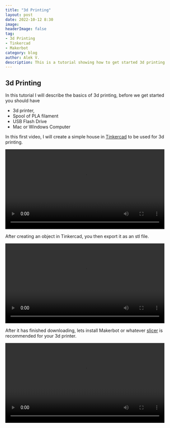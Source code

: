 ```yaml
---
title: "3d Printing"
layout: post
date: 2022-10-12 8:30
image: 
headerImage: false
tag:
- 3d Printing
- Tinkercad
- Makerbot
category: blog
author: Alek V.
description: This is a tutorial showing how to get started 3d printing
---
```


## 3d Printing

In this tutorial I will describe the basics of 3d printing, before we get started you should have 

- 3d printer, 
- Spool of PLA filament
- USB Flash Drive
- Mac or Windows Computer


In this first video, I will create a simple house in [Tinkercad](http://tinkercad.com) to be used for 3d printing.

<video width="500" controls>
    <source src="https://drive.google.com/uc?export=download&id=1rsOSf52-NrigMRUeXW4yjJ3Ooa_vmr4T">
</video>

After creating an object in Tinkercad, you then export it as an stl file.

<video width="500" controls>
    <source src="https://drive.google.com/uc?export=download&id=1rsOSf52-NrigMRUeXW4yjJ3Ooa_vmr4T">
</video>

After it has finished downloading, lets install Makerbot or whatever [slicer](https://en.wikipedia.org/wiki/Slicer_(3D_printing)) is recommended for your 3d printer.

<video width="500" controls>
    <source src="https://drive.google.com/uc?export=download&id=1rsOSf52-NrigMRUeXW4yjJ3Ooa_vmr4T">
</video>
